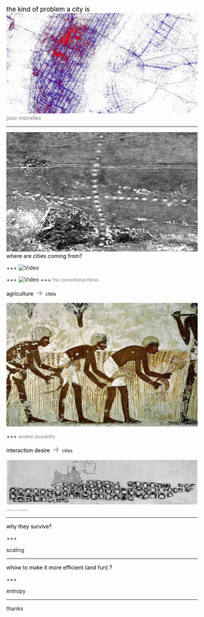 
<span style="color:black; font-size: 1.2em;">the kind of problem a city is</span>
<br>
![eric_fischer](pics/erichfischer.jpg)
<br>
<span style="color:gray; font-size: 1em;">joao meirelles</span>

---
![ancient1](pics/ancient2_nasa.jpg)
<span style="color:black; font-size: 1em;">where are cities coming from?</span>
<br>

+++
![Video](https://www.youtube.com/watch?v=cBi7v2HwcJ0)

+++
![Video](https://www.youtube.com/embed/mkiDkkdGGAQ)
+++
<span style="color:grey; font-size: 0.8em;">the conventional thesis</span>
<br>


<span style="color:black; font-size: 1em;">agriculture</span><span style="color:grey; font-size: 1.5em;">   ->   </span><span style="color:black; font-size: 0.8em;">cities</span>

![agriculture](pics/agriculture.jpg)


+++
<span style="color:grey; font-size: 0.8em;">another possibility</span>
<br>

<span style="color:black; font-size: 1em;">interaction desire</span><span style="color:grey; font-size: 1.5em;">   ->   </span><span style="color:black; font-size: 0.8em;">cities</span>

![ancient1](pics/catal_map_1964.png)
<span style="color:grey; font-size: 0.3em;">   Çatalhöyük - James Mellaart   </span>


---

<span style="color:black; font-size: 1em;">why they survive?</span>
<br>

+++

scaling

---

<span style="color:black; font-size: 1em;">whow to make it more efficient (and fun) ?</span>
<br>

+++

entropy

---
thanks
